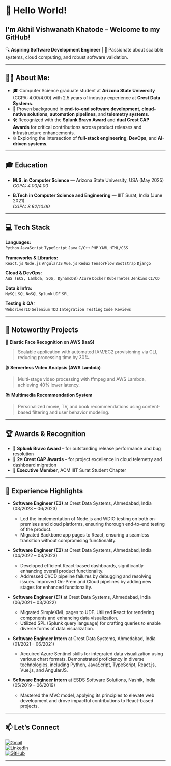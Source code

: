 # 👋 Hello World!
## I'm Akhil Vishwanath Khatode – Welcome to my GitHub!

🔍 **Aspiring Software Development Engineer** | 🚀 Passionate about scalable systems, cloud computing, and robust software validation.

---

## 🧑‍💻 About Me:
- 🎓 Computer Science graduate student at **Arizona State University** (CGPA: 4.00/4.00) with 2.5 years of industry experience at **Crest Data Systems**.
- 💼 Proven background in **end-to-end software development**, **cloud-native solutions**, **automation pipelines**, and **telemetry systems**.
- 🛠️ Recognized with the **Splunk Bravo Award** and **dual Crest CAP Awards** for critical contributions across product releases and infrastructure enhancements.
- 🌐 Exploring the intersection of **full-stack engineering**, **DevOps**, and **AI-driven systems**.

---

## 🎓 Education
- **M.S. in Computer Science** — Arizona State University, USA (May 2025)  
  _CGPA: 4.00/4.00_

- **B.Tech in Computer Science and Engineering** — IIIT Surat, India (June 2021)  
  _CGPA: 8.92/10.00_

---

## 💻 Tech Stack

**Languages:**  
`Python` `JavaScript` `TypeScript` `Java` `C/C++` `PHP` `YAML` `HTML/CSS`

**Frameworks & Libraries:**  
`React.js` `Node.js` `AngularJS` `Vue.js` `Redux` `TensorFlow` `Bootstrap` `Django`

**Cloud & DevOps:**  
`AWS (ECS, Lambda, SQS, DynamoDB)` `Azure` `Docker` `Kubernetes` `Jenkins` `CI/CD`

**Data & Infra:**  
`MySQL` `SQL` `NoSQL` `Splunk` `UDF` `SPL`

**Testing & QA:**  
`WebdriverIO` `Selenium` `TDD` `Integration Testing` `Code Reviews`

---

## 🧠 Noteworthy Projects

📸 **Elastic Face Recognition on AWS (IaaS)**  
> Scalable application with automated IAM/EC2 provisioning via CLI, reducing processing time by 30%.

🎬 **Serverless Video Analysis (AWS Lambda)**  
> Multi-stage video processing with ffmpeg and AWS Lambda, achieving 40% lower latency.

📚 **Multimedia Recommendation System**  
> Personalized movie, TV, and book recommendations using content-based filtering and user behavior modeling.

---

## 🏆 Awards & Recognition
- 🏅 **Splunk Bravo Award** – for outstanding release performance and bug resolution  
- 🏅 **2× Crest CAP Awards** – for project excellence in cloud telemetry and dashboard migration  
- 🏅 **Executive Member**, ACM IIIT Surat Student Chapter

---

## 💼 Experience Highlights

- **Software Engineer (E3)** at Crest Data Systems, Ahmedabad, India (03/2023 – 06/2023)
  - Led the implementation of Node.js and WDIO testing on both on-premises and cloud platforms, ensuring thorough end-to-end testing of the product.
  - Migrated Backbone app pages to React, ensuring a seamless transition without compromising functionality.

- **Software Engineer (E2)** at Crest Data Systems, Ahmedabad, India (04/2022 – 03/2023)
  - Developed efficient React-based dashboards, significantly enhancing overall product functionality.
  - Addressed CI/CD pipeline failures by debugging and resolving issues. Improved On-Prem and Cloud pipelines by adding new stages for enhanced functionality.

- **Software Engineer (E1)** at Crest Data Systems, Ahmedabad, India (06/2021 – 03/2022)
  - Migrated SimpleXML pages to UDF. Utilized React for rendering components and enhancing data visualization.
  - Utilized SPL (Splunk query language) for crafting queries to enable diverse forms of data visualization.

- **Software Engineer Intern** at Crest Data Systems, Ahmedabad, India (01/2021 – 06/2021)
  - Acquired Azure Sentinel skills for integrated data visualization using various chart formats. Demonstrated proficiency in diverse technologies, including Python, JavaScript, TypeScript, React.js, Vue.js, and AngularJS.

- **Software Engineer Intern** at ESDS Software Solutions, Nashik, India (05/2019 – 06/2019)
  - Mastered the MVC model, applying its principles to elevate web development and drove impactful contributions to React-based projects.

---

## 📫 Let’s Connect

[![Gmail](https://img.shields.io/badge/Gmail-D14836?style=for-the-badge&logo=gmail&logoColor=white)](mailto:akhatode@asu.edu)  
[![LinkedIn](https://img.shields.io/badge/LinkedIn-0077B5?style=for-the-badge&logo=linkedin&logoColor=white)](https://linkedin.com/in/akhilkhatode)  
[![GitHub](https://img.shields.io/badge/GitHub-100000?style=for-the-badge&logo=github&logoColor=white)](https://github.com/AkhilVKhatode)

---

<!--
**AkhilVKhatode/AkhilVKhatode** is a ✨ _special_ ✨ repository because its `README.md` appears on your GitHub profile.
-->
